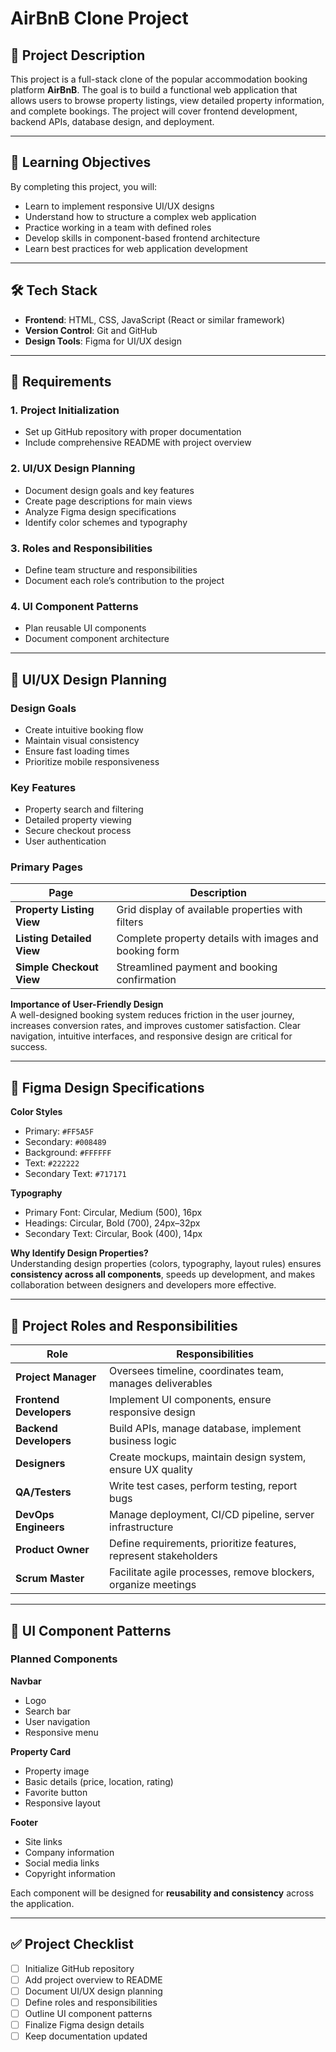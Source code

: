 # AirBnB Clone Project  

## 📌 Project Description  
This project is a full-stack clone of the popular accommodation booking platform **AirBnB**. The goal is to build a functional web application that allows users to browse property listings, view detailed property information, and complete bookings. The project will cover frontend development, backend APIs, database design, and deployment.  

---

## 🎯 Learning Objectives  
By completing this project, you will:  
- Learn to implement responsive UI/UX designs  
- Understand how to structure a complex web application  
- Practice working in a team with defined roles  
- Develop skills in component-based frontend architecture  
- Learn best practices for web application development  

---

## 🛠 Tech Stack  
- **Frontend**: HTML, CSS, JavaScript (React or similar framework)  
- **Version Control**: Git and GitHub  
- **Design Tools**: Figma for UI/UX design  

---

## 📂 Requirements  

### 1. Project Initialization  
- Set up GitHub repository with proper documentation  
- Include comprehensive README with project overview  

### 2. UI/UX Design Planning  
- Document design goals and key features  
- Create page descriptions for main views  
- Analyze Figma design specifications  
- Identify color schemes and typography  

### 3. Roles and Responsibilities  
- Define team structure and responsibilities  
- Document each role’s contribution to the project  

### 4. UI Component Patterns  
- Plan reusable UI components  
- Document component architecture  

---

## 🎨 UI/UX Design Planning  

### Design Goals  
- Create intuitive booking flow  
- Maintain visual consistency  
- Ensure fast loading times  
- Prioritize mobile responsiveness  

### Key Features  
- Property search and filtering  
- Detailed property viewing  
- Secure checkout process  
- User authentication  

### Primary Pages  

| Page                  | Description |
|-----------------------|-------------|
| **Property Listing View** | Grid display of available properties with filters |
| **Listing Detailed View** | Complete property details with images and booking form |
| **Simple Checkout View** | Streamlined payment and booking confirmation |

**Importance of User-Friendly Design**  
A well-designed booking system reduces friction in the user journey, increases conversion rates, and improves customer satisfaction. Clear navigation, intuitive interfaces, and responsive design are critical for success.  

---

## 🎨 Figma Design Specifications  

**Color Styles**  
- Primary: `#FF5A5F`  
- Secondary: `#008489`  
- Background: `#FFFFFF`  
- Text: `#222222`  
- Secondary Text: `#717171`  

**Typography**  
- Primary Font: Circular, Medium (500), 16px  
- Headings: Circular, Bold (700), 24px–32px  
- Secondary Text: Circular, Book (400), 14px  

**Why Identify Design Properties?**  
Understanding design properties (colors, typography, layout rules) ensures **consistency across all components**, speeds up development, and makes collaboration between designers and developers more effective.  

---

## 👥 Project Roles and Responsibilities  

| Role | Responsibilities |
|------|------------------|
| **Project Manager** | Oversees timeline, coordinates team, manages deliverables |
| **Frontend Developers** | Implement UI components, ensure responsive design |
| **Backend Developers** | Build APIs, manage database, implement business logic |
| **Designers** | Create mockups, maintain design system, ensure UX quality |
| **QA/Testers** | Write test cases, perform testing, report bugs |
| **DevOps Engineers** | Manage deployment, CI/CD pipeline, server infrastructure |
| **Product Owner** | Define requirements, prioritize features, represent stakeholders |
| **Scrum Master** | Facilitate agile processes, remove blockers, organize meetings |

---

## 🧩 UI Component Patterns  

### Planned Components  

**Navbar**  
- Logo  
- Search bar  
- User navigation  
- Responsive menu  

**Property Card**  
- Property image  
- Basic details (price, location, rating)  
- Favorite button  
- Responsive layout  

**Footer**  
- Site links  
- Company information  
- Social media links  
- Copyright information  

Each component will be designed for **reusability and consistency** across the application.  

---

## ✅ Project Checklist  

- [ ] Initialize GitHub repository  
- [ ] Add project overview to README  
- [ ] Document UI/UX design planning  
- [ ] Define roles and responsibilities  
- [ ] Outline UI component patterns  
- [ ] Finalize Figma design details  
- [ ] Keep documentation updated  

